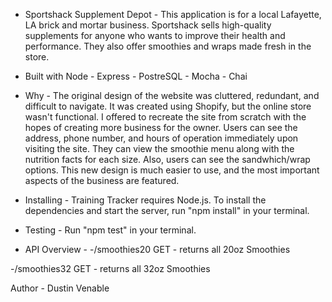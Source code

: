 - Sportshack Supplement Depot -
This application is for a local Lafayette, LA brick and mortar business. Sportshack
sells high-quality supplements for anyone who wants to improve their health and performance.
They also offer smoothies and wraps made fresh in the store.

- Built with Node -
Express - PostreSQL - Mocha - Chai

- Why -
The original design of the website was cluttered, redundant, and difficult to navigate.
It was created using Shopify, but the online store wasn't functional. I offered to recreate
the site from scratch with the hopes of creating more business for the owner. Users can see 
the address, phone number, and hours of operation immediately upon visiting the site. They 
can view the smoothie menu along with the nutrition facts for each size. Also, users can 
see the sandwhich/wrap options. This new design is much easier to use, and the most important
aspects of the business are featured.

- Installing - 
Training Tracker requires Node.js. To install the dependencies and start
the server, run "npm install" in your terminal.

- Testing - 
Run "npm test" in your terminal.

- API Overview - 
-/smoothies20
    GET - returns all 20oz Smoothies

-/smoothies32
    GET - returns all 32oz Smoothies

Author - Dustin Venable